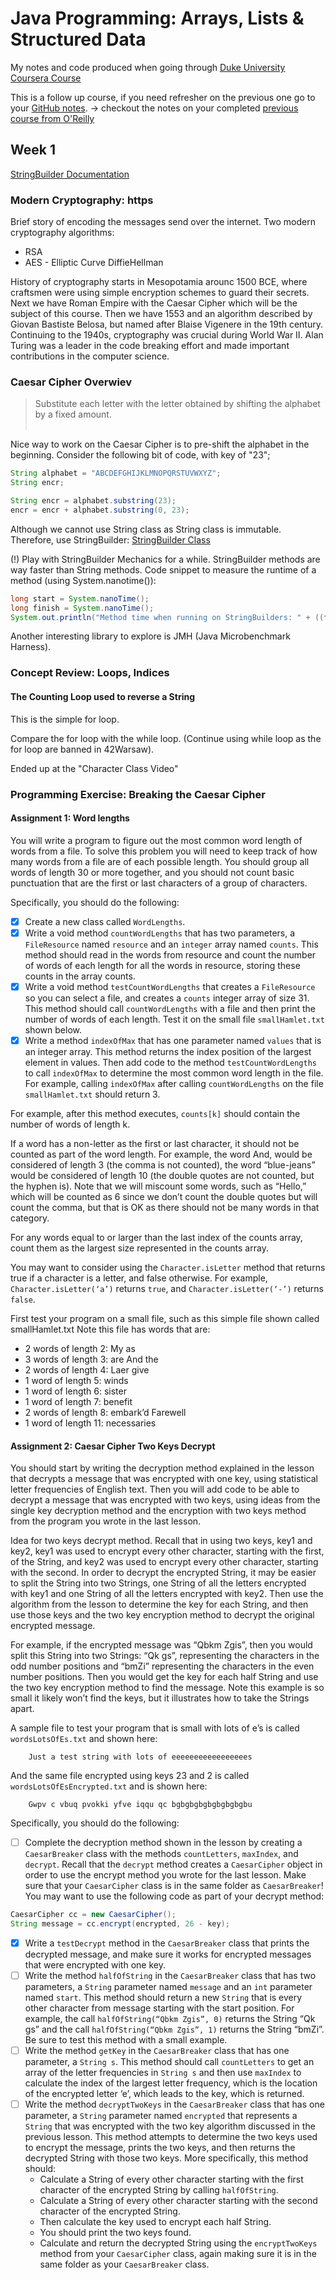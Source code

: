 # Java Programming: Arrays, Lists & Structured Data
My notes and code produced when going through [Duke University Coursera Course](https://www.coursera.org/learn/java-programming-arrays-lists-data/)

This is a follow up course, if you need refresher on the previous one go to your [GitHub notes](https://github.com/aktyz/solving-problems-with-software).
-> checkout the notes on your completed [previous course from O'Reilly](https://github.com/aktyz/OReilly-the-complete-java)

## Week 1
[StringBuilder Documentation](https://docs.oracle.com/en/java/javase/14/docs/api/java.base/java/lang/StringBuilder.html)

### Modern Cryptography: https
Brief story of encoding the messages send over the internet.
Two modern cryptography algorithms:
- RSA
- AES - Elliptic Curve DiffieHellman

History of cryptography starts in Mesopotamia arounc 1500 BCE, where craftsmen were using simple encryption schemes to guard their secrets.
Next we have Roman Empire with the Caesar Cipher which will be the subject of this course. Then we have 1553 and an algorithm described by Giovan Bastiste Belosa, but named after Blaise Vigenere in the 19th century.
Continuing to the 1940s, cryptography was crucial during World War II. Alan Turing was a leader in the code breaking effort and made important contributions in the computer science.

### Caesar Cipher Overwiev
> Substitute each letter with the letter obtained by shifting the alphabet by a fixed amount.
<br><br>

Nice way to work on the Caesar Cipher is to pre-shift the alphabet in the beginning.
Consider the following bit of code, with key of "23";
```java
String alphabet = "ABCDEFGHIJKLMNOPQRSTUVWXYZ";
String encr;

String encr = alphabet.substring(23);
encr = encr + alphabet.substring(0, 23);
```
Although we cannot use String class as String class is immutable. Therefore, use StringBuilder:
[StringBuilder Class](https://docs.oracle.com/en/java/javase/14/docs/api/java.base/java/lang/StringBuilder.html)

(!) Play with StringBuilder Mechanics for a while.
StringBuilder methods are way faster than String methods.
Code snippet to measure the runtime of a method (using System.nanotime()):
```java
long start = System.nanoTime();
long finish = System.nanoTime();
System.out.println("Method time when running on StringBuilders: " + ((finish - start)/1000000) + " nanoseconds");
```

Another interesting library to explore is JMH (Java Microbenchmark Harness).

### Concept Review: Loops, Indices


#### The Counting Loop used to reverse a String
This is the simple for loop.

Compare the for loop with the while loop. (Continue using while loop as the for loop are banned in 42Warsaw).

Ended up at the "Character Class Video"

### Programming Exercise: Breaking the Caesar Cipher

#### Assignment 1: Word lengths

You will write a program to figure out the most common word length of words from a file. To solve this problem you will need to keep track of how many words from a file are of each possible length. You should group all words of length 30 or more together, and you should not count basic punctuation that are the first or last characters of a group of characters.

Specifically, you should do the following:

- [x] Create a new class called `WordLengths`.
- [x] Write a void method `countWordLengths` that has two parameters, a `FileResource` named `resource` and an `integer` array named `counts`. This method should read in the words from resource and count the number of words of each length for all the words in resource, storing these counts in the array counts.
- [x] Write a void method `testCountWordLengths` that creates a `FileResource` so you can select a file, and creates a `counts` integer array of size 31. This method should call `countWordLengths` with a file and then print the number of words of each length. Test it on the small file `smallHamlet.txt` shown below.
- [x] Write a method `indexOfMax` that has one parameter named `values` that is an integer array. This method returns the index position of the largest element in values. Then add code to the method `testCountWordLengths` to call `indexOfMax` to determine the most common word length in the file. For example, calling `indexOfMax` after calling `countWordLengths` on the file `smallHamlet.txt` should return 3.

For example, after this method executes, `counts[k]` should contain the number of words of length k.

If a word has a non-letter as the first or last character, it should not be counted as part of the word length. For example, the word And, would be considered of length 3 (the comma is not counted), the word “blue-jeans” would be considered of length 10 (the double quotes are not counted, but the hyphen is). Note that we will miscount some words, such as “Hello,” which will be counted as 6 since we don’t count the double quotes but will count the comma, but that is OK as there should not be many words in that category.

For any words equal to or larger than the last index of the counts array, count them as the largest size represented in the counts array.

You may want to consider using the `Character.isLetter` method that returns true if a character is a letter, and false otherwise. For example, `Character.isLetter(‘a’)` returns `true`, and `Character.isLetter(‘-’)` returns `false`.

First test your program on a small file, such as this simple file shown called smallHamlet.txt
Note this file has words that are:
- 2 words of length 2: My as
- 3 words of length 3: are And the
- 2 words of length 4: Laer give
- 1 word of length 5: winds
- 1 word of length 6: sister
- 1 word of length 7: benefit
- 2 words of length 8: embark’d Farewell
- 1 word of length 11: necessaries

#### Assignment 2:  Caesar Cipher Two Keys Decrypt

You should start by writing the decryption method explained in the lesson that decrypts a message that was encrypted with one key, using statistical letter frequencies of English text. Then you will add code to be able to decrypt a message that was encrypted with two keys, using ideas from the single key decryption method and the encryption with two keys method from the program you wrote in the last lesson.

Idea for two keys decrypt method. Recall that in using two keys, key1 and key2, key1 was used to encrypt every other character, starting with the first, of the String, and key2 was used to encrypt every other character, starting with the second. In order to decrypt the encrypted String, it may be easier to split the String into two Strings, one String of all the letters encrypted with key1 and one String of all the letters encrypted with key2. Then use the algorithm from the lesson to determine the key for each String, and then use those keys and the two key encryption method to decrypt the original encrypted message.

For example, if the encrypted message was “Qbkm Zgis”, then you would split this String into two Strings: “Qk gs”, representing the characters in the odd number positions and  “bmZi” representing the characters in the even number positions. Then you would get the key for each half String and use the two key encryption method to find the message. Note this example is so small it likely won’t find the keys, but it illustrates how to take the Strings apart. 

A sample file to test your program that is small with lots of e’s is called `wordsLotsOfEs.txt` and shown here:

        Just a test string with lots of eeeeeeeeeeeeeeeees

And the same file encrypted using keys 23 and 2 is called `wordsLotsOfEsEncrypted.txt` and is shown here:

        Gwpv c vbuq pvokki yfve iqqu qc bgbgbgbgbgbgbgbgbu

Specifically, you should do the following:
- [ ] Complete the decryption method shown in the lesson by creating a `CaesarBreaker` class with the methods `countLetters`, `maxIndex`, and `decrypt`. Recall that the `decrypt` method creates a `CaesarCipher` object in order to use the encrypt method you wrote for the last lesson. Make sure that your `CaesarCipher` class is in the same folder as `CaesarBreaker`! You may want to use the following code as part of your decrypt method:
```java
CaesarCipher cc = new CaesarCipher();
String message = cc.encrypt(encrypted, 26 - key);
```
- [x] Write a `testDecrypt` method in the `CaesarBreaker` class that prints the decrypted message, and make sure it works for encrypted messages that were encrypted with one key.
- [ ] Write the method `halfOfString` in the `CaesarBreaker` class that has two parameters, a `String` parameter named `message` and an `int` parameter named `start`. This method should return a new `String` that is every other character from message starting with the start position. For example, the call `halfOfString(“Qbkm Zgis”, 0)` returns the String “Qk gs” and the call `halfOfString(“Qbkm Zgis”, 1)` returns the String “bmZi”. Be sure to test this method with a small example.
- [ ] Write the method `getKey` in the `CaesarBreaker` class that has one parameter, a `String s`. This method should call `countLetters` to get an array of the letter frequencies in `String s` and then use `maxIndex` to calculate the index of the largest letter frequency, which is the location of the encrypted letter ‘e’, which leads to the key, which is returned.
- [ ] Write the method `decryptTwoKeys` in the `CaesarBreaker` class that has one parameter, a `String` parameter named `encrypted` that represents a `String` that was encrypted with the two key algorithm discussed in the previous lesson. This method attempts to determine the two keys used to encrypt the message, prints the two keys, and then returns the decrypted String with those two keys. More specifically, this method should:
  - Calculate a String of every other character starting with the first character of the encrypted String by calling `halfOfString`.
  - Calculate a String of every other character starting with the second character of the encrypted String.
  - Then calculate the key used to encrypt each half String.
  - You should print the two keys found.
  - Calculate and return the decrypted String using the `encryptTwoKeys` method from your `CaesarCipher` class, again making sure it is in the same folder as your `CaesarBreaker` class.